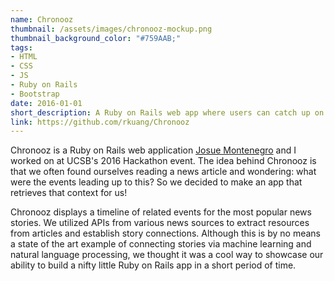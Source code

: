 ```yaml
---
name: Chronooz
thumbnail: /assets/images/chronooz-mockup.png
thumbnail_background_color: "#759AAB;"
tags:
- HTML
- CSS
- JS
- Ruby on Rails
- Bootstrap
date: 2016-01-01
short_description: A Ruby on Rails web app where users can catch up on the latest news stories
link: https://github.com/rkuang/Chronooz
---
```

Chronooz is a Ruby on Rails web application 
[Josue Montenegro](https://www.linkedin.com/in/josuemi) and I worked on at 
UCSB's 2016 Hackathon event. The idea behind Chronooz is that we often found
ourselves reading a news article and wondering: what were the events leading up
to this? So we decided to make an app that retrieves that context for us!

Chronooz displays a timeline of related events for the most popular news
stories. We utilized APIs from various news sources to extract resources from
articles and establish story connections. Although this is by no means a state
of the art example of connecting stories via machine learning and natural
language processing, we thought it was a cool way to showcase our ability to
build a nifty little Ruby on Rails app in a short period of time.
